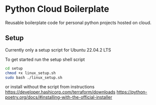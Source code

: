 # Python Cloud Boilerplate

Reusable boilerplate code for personal python projects hosted on cloud. 

## Setup

Currently only a setup script for Ubuntu 22.04.2 LTS

To get started run the setup shell script

```sh
cd setup
chmod +x linux_setup.sh
sudo bash ./linux_setup.sh
```

or install without the script from instructions
https://developer.hashicorp.com/terraform/downloads
https://python-poetry.org/docs/#installing-with-the-official-installer
